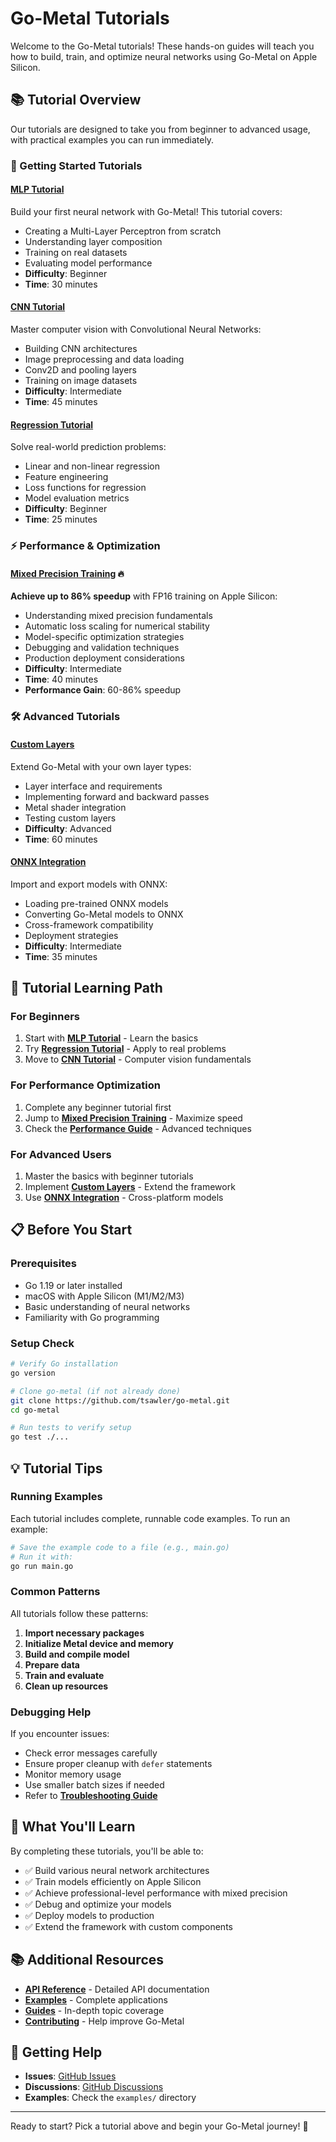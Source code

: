 # Go-Metal Tutorials

Welcome to the Go-Metal tutorials! These hands-on guides will teach you how to build, train, and optimize neural networks using Go-Metal on Apple Silicon.

## 📚 Tutorial Overview

Our tutorials are designed to take you from beginner to advanced usage, with practical examples you can run immediately.

### 🎯 Getting Started Tutorials

#### [MLP Tutorial](mlp-tutorial.md)
Build your first neural network with Go-Metal! This tutorial covers:
- Creating a Multi-Layer Perceptron from scratch
- Understanding layer composition
- Training on real datasets
- Evaluating model performance
- **Difficulty**: Beginner
- **Time**: 30 minutes

#### [CNN Tutorial](cnn-tutorial.md)
Master computer vision with Convolutional Neural Networks:
- Building CNN architectures
- Image preprocessing and data loading
- Conv2D and pooling layers
- Training on image datasets
- **Difficulty**: Intermediate
- **Time**: 45 minutes

#### [Regression Tutorial](regression-tutorial.md)
Solve real-world prediction problems:
- Linear and non-linear regression
- Feature engineering
- Loss functions for regression
- Model evaluation metrics
- **Difficulty**: Beginner
- **Time**: 25 minutes

### ⚡ Performance & Optimization

#### [Mixed Precision Training](mixed-precision.md) 🔥
**Achieve up to 86% speedup** with FP16 training on Apple Silicon:
- Understanding mixed precision fundamentals
- Automatic loss scaling for numerical stability
- Model-specific optimization strategies
- Debugging and validation techniques
- Production deployment considerations
- **Difficulty**: Intermediate
- **Time**: 40 minutes
- **Performance Gain**: 60-86% speedup

### 🛠️ Advanced Tutorials

#### [Custom Layers](custom-layers.md)
Extend Go-Metal with your own layer types:
- Layer interface and requirements
- Implementing forward and backward passes
- Metal shader integration
- Testing custom layers
- **Difficulty**: Advanced
- **Time**: 60 minutes

#### [ONNX Integration](onnx-integration.md)
Import and export models with ONNX:
- Loading pre-trained ONNX models
- Converting Go-Metal models to ONNX
- Cross-framework compatibility
- Deployment strategies
- **Difficulty**: Intermediate
- **Time**: 35 minutes

## 🚀 Tutorial Learning Path

### For Beginners
1. Start with **[MLP Tutorial](mlp-tutorial.md)** - Learn the basics
2. Try **[Regression Tutorial](regression-tutorial.md)** - Apply to real problems
3. Move to **[CNN Tutorial](cnn-tutorial.md)** - Computer vision fundamentals

### For Performance Optimization
1. Complete any beginner tutorial first
2. Jump to **[Mixed Precision Training](mixed-precision.md)** - Maximize speed
3. Check the **[Performance Guide](../guides/performance.md)** - Advanced techniques

### For Advanced Users
1. Master the basics with beginner tutorials
2. Implement **[Custom Layers](custom-layers.md)** - Extend the framework
3. Use **[ONNX Integration](onnx-integration.md)** - Cross-platform models

## 📋 Before You Start

### Prerequisites
- Go 1.19 or later installed
- macOS with Apple Silicon (M1/M2/M3)
- Basic understanding of neural networks
- Familiarity with Go programming

### Setup Check
```bash
# Verify Go installation
go version

# Clone go-metal (if not already done)
git clone https://github.com/tsawler/go-metal.git
cd go-metal

# Run tests to verify setup
go test ./...
```

## 💡 Tutorial Tips

### Running Examples
Each tutorial includes complete, runnable code examples. To run an example:

```bash
# Save the example code to a file (e.g., main.go)
# Run it with:
go run main.go
```

### Common Patterns
All tutorials follow these patterns:
1. **Import necessary packages**
2. **Initialize Metal device and memory**
3. **Build and compile model**
4. **Prepare data**
5. **Train and evaluate**
6. **Clean up resources**

### Debugging Help
If you encounter issues:
- Check error messages carefully
- Ensure proper cleanup with `defer` statements
- Monitor memory usage
- Use smaller batch sizes if needed
- Refer to **[Troubleshooting Guide](../guides/troubleshooting.md)**

## 🎯 What You'll Learn

By completing these tutorials, you'll be able to:
- ✅ Build various neural network architectures
- ✅ Train models efficiently on Apple Silicon
- ✅ Achieve professional-level performance with mixed precision
- ✅ Debug and optimize your models
- ✅ Deploy models to production
- ✅ Extend the framework with custom components

## 📚 Additional Resources

- **[API Reference](../reference/)** - Detailed API documentation
- **[Examples](../examples/)** - Complete applications
- **[Guides](../guides/)** - In-depth topic coverage
- **[Contributing](../advanced/contributing.md)** - Help improve Go-Metal

## 🤝 Getting Help

- **Issues**: [GitHub Issues](https://github.com/tsawler/go-metal/issues)
- **Discussions**: [GitHub Discussions](https://github.com/tsawler/go-metal/discussions)
- **Examples**: Check the `examples/` directory

---

Ready to start? Pick a tutorial above and begin your Go-Metal journey! 🚀